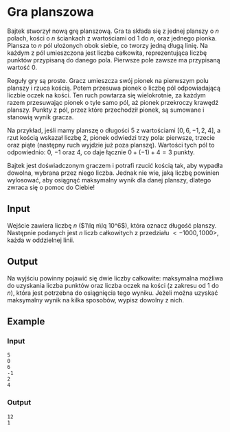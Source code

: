 # Gra planszowa

Bajtek stworzył nową grę planszową. Gra ta składa się z jednej planszy o $n$ polach, kości o $n$ ściankach z wartościami od $1$ do $n$, oraz jednego pionka. Plansza to $n$ pól ułożonych obok siebie, co tworzy jedną długą linię. Na każdym z pól umieszczona jest liczba całkowita, reprezentująca liczbę punktów przypisaną do danego pola. Pierwsze pole zawsze ma przypisaną wartość $0$.

Reguły gry są proste. Gracz umieszcza swój pionek na pierwszym polu planszy i rzuca kością. Potem przesuwa pionek o liczbę pól odpowiadającą liczbie oczek na kości. Ten ruch powtarza się wielokrotnie, za każdym razem przesuwając pionek o tyle samo pól, aż pionek przekroczy krawędź planszy. Punkty z pól, przez które przechodził pionek, są sumowane i stanowią wynik gracza.

Na przykład, jeśli mamy planszę o długości $5$ z wartościami $[0, 6, -1, 2, 4]$, a rzut kością wskazał liczbę $2$, pionek odwiedzi trzy pola: pierwsze, trzecie oraz piąte (następny ruch wyjdzie już poza planszę). Wartości tych pól to odpowiednio: $0$, $-1$ oraz $4$, co daje łącznie $0+(-1)+4=3$ punkty.

Bajtek jest doświadczonym graczem i potrafi rzucić kością tak, aby wypadła dowolna, wybrana przez niego liczba. Jednak nie wie, jaką liczbę powinien wylosować, aby osiągnąć maksymalny wynik dla danej planszy, dlatego zwraca się o pomoc do Ciebie!

## Input

Wejście zawiera liczbę $n$ ($1\lq n\lq 10^6$), która oznacz długość planszy. Następnie podanych jest $n$ liczb całkowitych z przedziału $<-1000, 1000>$, każda w oddzielnej linii.

## Output

Na wyjściu powinny pojawić się dwie liczby całkowite: maksymalna możliwa do uzyskania liczba punktów oraz liczba oczek na kości (z zakresu od $1$ do $n$), która jest potrzebna do osiągnięcia tego wyniku. Jeżeli można uzyskać maksymalny wynik na kilka sposobów, wypisz dowolny z nich.

## Example

### Input

```
5
0
6
-1
2
4
```

### Output

```
12
1
```
